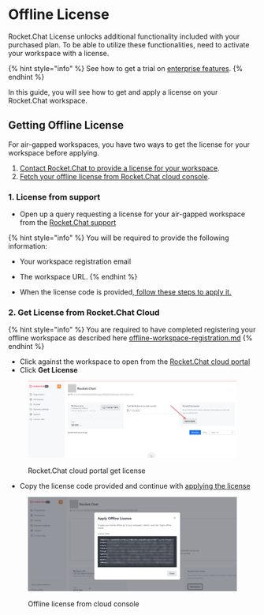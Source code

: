 # Offline License

Rocket.Chat License unlocks additional functionality included with your purchased plan. To be able to utilize these functionalities, need to activate your workspace with a license.

{% hint style="info" %}
See how to get a trial on [enterprise features](../enterprise-edition-trial/).
{% endhint %}

In this guide, you will see how to get and apply a license on your Rocket.Chat workspace.

## Getting Offline License

For air-gapped workspaces, you have two ways to get the license for your workspace before applying.

1. [Contact Rocket.Chat to provide a license for your workspace](offline-license.md#1.-license-from-support).
2. [Fetch your offline license from Rocket.Chat cloud console](offline-license.md#undefined).

### 1. License from support

* Open up a query requesting a license for your air-gapped workspace from the [Rocket.Chat support](../../rocket.chat-resources/getting-support/enterprise-support/)

{% hint style="info" %}
You will be required to provide the following information:

* Your workspace registration email
* The workspace URL.
{% endhint %}

* When the license code is provided,[ follow these steps to apply it.](../../use-rocket.chat/rocket.chat-workspace-administration/info.md#apply-offline-license)

### 2. Get License from Rocket.Chat Cloud

{% hint style="info" %}
You are required to have completed registering your offline workspace as described here [offline-workspace-registration.md](offline-workspace-registration.md "mention")
{% endhint %}

* Click against the workspace to open from the [Rocket.Chat cloud portal](https://cloud.rocket.chat/home)
* Click **Get License**&#x20;

<figure><img src="../../.gitbook/assets/RocketChat cloud portal get license.png" alt=""><figcaption><p>Rocket.Chat cloud portal get license</p></figcaption></figure>

* Copy the license code provided and continue with [applying the license](../../use-rocket.chat/rocket.chat-workspace-administration/info.md#apply-offline-license)&#x20;

<figure><img src="../../.gitbook/assets/Offline license from cloud console.png" alt=""><figcaption><p>Offline license from cloud console</p></figcaption></figure>
